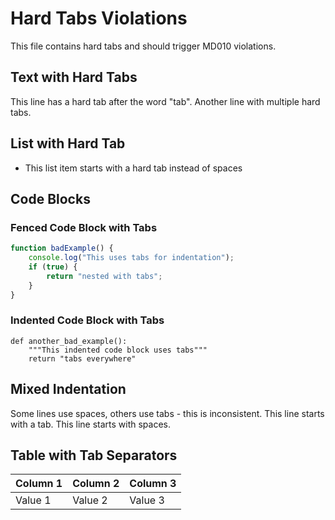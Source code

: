 # Hard Tabs Violations

This file contains hard tabs and should trigger MD010 violations.

## Text with Hard Tabs

This line has a hard tab	after the word "tab".
Another line	with	multiple	hard	tabs.

## List with Hard Tab

-	This list item starts with a hard tab instead of spaces

## Code Blocks

### Fenced Code Block with Tabs

```javascript
function badExample() {
	console.log("This uses tabs for indentation");
	if (true) {
		return "nested with tabs";
	}
}
```

### Indented Code Block with Tabs

	def another_bad_example():
		"""This indented code block uses tabs"""
		return "tabs everywhere"

## Mixed Indentation

Some lines use spaces, others use	tabs - this is inconsistent.
	This line starts with a tab.
    This line starts with spaces.

## Table with Tab Separators

| Column 1	| Column 2	| Column 3	|
|----------|----------|----------|
| Value	1	| Value	2	| Value	3	|